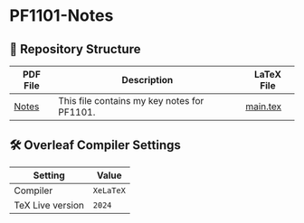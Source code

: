 # PF1101-Notes
## 📂 Repository Structure
| PDF File                      | Description                                   | LaTeX File        |
|-------------------------------|-----------------------------------------------|-------------------|
| [Notes](./PF1101_Notes.pdf) | This file contains my key notes for PF1101. | [main.tex](./main.tex)              |


## 🛠 **Overleaf Compiler Settings**

| **Setting**         | **Value**     |
|----------------------|---------------|
| Compiler            | `XeLaTeX`    |
| TeX Live version    | `2024`        |
